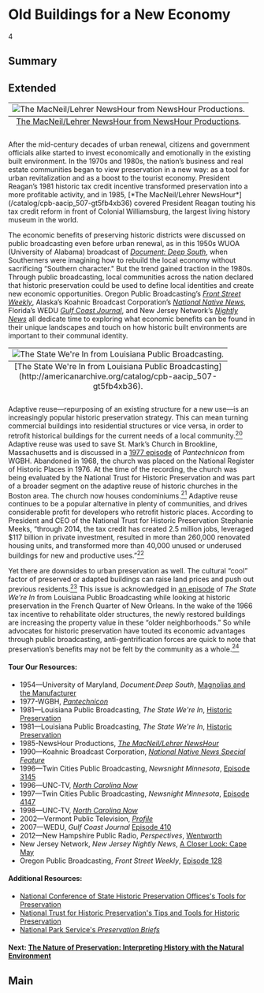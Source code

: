 # Old Buildings for a New Economy

4

## Summary

## Extended
<table class="exhibit-image">
  <caption align="bottom" class="exhibit-caption"><a href="http://americanarchive.org/catalog/cpb-aacip_507-gt5fb4xb36">The MacNeil/Lehrer NewsHour from NewsHour Productions</a>.</caption>
  <tr><td><img src="https://s3.amazonaws.com/americanarchive.org/exhibits/taxcut_sm.png" alt="The MacNeil/Lehrer NewsHour from NewsHour Productions." /></td></tr>
</table>
After the mid-century decades of urban renewal, citizens and government officials alike started to invest economically and emotionally in the existing built environment. In the 1970s and 1980s, the nation’s business and real estate communities began to view preservation in a new way: as a tool for urban revitalization and as a boost to the tourist economy. President Reagan’s 1981 historic tax credit incentive transformed preservation into a more profitable activity, and in 1985, [*The MacNeil/Lehrer NewsHour*](/catalog/cpb-aacip_507-gt5fb4xb36) covered President Reagan touting his tax credit reform in front of Colonial Williamsburg, the largest living history museum in the world.

The economic benefits of preserving historic districts were discussed on public broadcasting even before urban renewal, as in this 1950s WUOA (University of Alabama) broadcast of [*Document: Deep South*](/catalog/cpb-aacip_500-6688mm89), when Southerners were imagining how to rebuild the local economy without sacrificing “Southern character." But the trend gained traction in the 1980s. Through public broadcasting, local communities across the nation declared that historic preservation could be used to define local identities and create new economic opportunities. Oregon Public Broadcasting’s [*Front Street Weekly*](/catalog/cpb-aacip_153-93ttf7zb), Alaska’s Koahnic Broadcast Corporation’s [*National Native News*](/catalog/cpb-aacip_206-2259zzbn),  Florida’s WEDU [*Gulf Coast Journal*](/catalog/cpb-aacip_322-40ksn4b8), and New Jersey Network’s [*Nightly News*](/catalog/cpb-aacip_259-tm71zg7b) all dedicate time to exploring what economic benefits can be found in their unique landscapes and touch on how historic built environments are important to their communal identity.
<table class="exhibit-image">
  <caption align="bottom" class="exhibit-caption">[The State We're In from Louisiana Public Broadcasting](http://americanarchive.org/catalog/cpb-aacip_507-gt5fb4xb36).</caption>
  <tr><td><img src="https://s3.amazonaws.com/americanarchive.org/exhibits/tourism.jpg" alt="The State We're In from Louisiana Public Broadcasting." /></td></tr>
</table>

Adaptive reuse—repurposing of an existing structure for a new use—is an increasingly popular historic preservation strategy. This can mean turning commercial buildings into residential structures or vice versa, in order to retrofit historical buildings for the current needs of a local community.[<sup>20</sup>](/exhibits/historic-preservation/notes#20) Adaptive reuse was used to save St. Mark’s Church in Brookline, Massachusetts and is discussed in a [1977 episode](/catalog/cpb-aacip_15-6663z5xf) of *Pantechnicon* from WGBH. Abandoned in 1968, the church was placed on the National Register of Historic Places in 1976. At the time of the recording, the church was being evaluated by the National Trust for Historic Preservation and was part of a broader segment on the adaptive reuse of historic churches in the Boston area. The church now houses condominiums.[<sup>21</sup>](/exhibits/historic-preservation/notes#21) Adaptive reuse continues to be a popular alternative in plenty of communities, and drives considerable profit for developers who retrofit historic places. According to President and CEO of the National Trust for Historic Preservation Stephanie Meeks, “through 2014, the tax credit has created 2.5 million jobs, leveraged $117 billion in private investment, resulted in more than 260,000 renovated housing units, and transformed more than 40,000 unused or underused buildings for new and productive uses.”[<sup>22</sup>](/exhibits/historic-preservation/notes#22)

Yet there are downsides to urban preservation as well. The cultural “cool” factor of preserved or adapted buildings can raise land prices and push out previous residents.[<sup>23</sup>](/exhibits/historic-preservation/notes#23) This issue is acknowledged in [an episode](/catalog/cpb-aacip_17-62f7mz9v) of *The State We’re In* from Louisiana Public Broadcasting while looking at historic preservation in the French Quarter of New Orleans. In the wake of the 1966 tax incentive to rehabilitate older structures, the newly restored buildings are increasing the property value in these “older neighborhoods.” So while advocates for historic preservation have touted its economic advantages through public broadcasting, anti-gentrification forces are quick to note that preservation’s benefits may not be felt by the community as a whole.[<sup>24</sup>](/exhibits/historic-preservation/notes#24)

#### Tour Our Resources:

- 1954—University of Maryland, *Document:Deep South*, [Magnolias and the Manufacturer](/catalog/cpb-aacip_500-6688mm89)
- 1977-WGBH, [*Pantechnicon*](/catalog/cpb-aacip_15-6663z5xf)
- 1981—Louisiana Public Broadcasting, *The State We're In*, [Historic Preservation](/catalog/cpb-aacip_17-67wm45zd)
- 1981—Louisiana Public Broadcasting, *The State We're In*, [Historic Preservation](/catalog/cpb-aacip_17-62f7mz9v)
- 1985-NewsHour Productions, [*The MacNeil/Lehrer NewsHour*](/catalog/cpb-aacip_507-gt5fb4xb36)
- 1990—Koahnic Broadcast Corporation, [*National Native News Special Feature*](/catalog/cpb-aacip_206-2259zzbn)
- 1996—Twin Cities Public Broadcasting, *Newsnight Minnesota*, [Episode 3145](/catalog/cpb-aacip_77-579s5rw4)
- 1996—UNC-TV, [*North Carolina Now*](/catalog/cpb-aacip_129-60qrfv0q)
- 1997—Twin Cities Public Broadcasting, *Newsnight Minnesota*, [Episode 4147](/catalog/cpb-aacip_77-322bwssq)
- 1998—UNC-TV, [*North Carolina Now*](/catalog/cpb-aacip_129-73bzkt6f)
- 2002—Vermont Public Television, [*Profile*](/catalog/cpb-aacip_46-698671px)
- 2007—WEDU, *Gulf Coast Journal* [Episode 410](/catalog/cpb-aacip_322-40ksn4b8)
- 2012—New Hampshire Public Radio, *Perspectives*, [Wentworth](/catalog/cpb-aacip_187-60cvdtv2)
- New Jersey Network, *New Jersey Nightly News*, [A Closer Look: Cape May](/catalog/cpb-aacip_259-tm71zg7b)
- Oregon Public Broadcasting, *Front Street Weekly*, [Episode 128](/catalog/cpb-aacip_/153-93ttf7zb)

#### Additional Resources:

- [National Conference of State Historic Preservation Offices's Tools for Preservation](http://ncshpo.org/resources/tools-for-preservation/)
- [National Trust for Historic Preservation's Tips and Tools for Historic Preservation](https://savingplaces.org/tips-and-tools#.Wo7b-IJG2i5)
- [National Park Service's *Preservation Briefs*](https://www.nps.gov/tps/how-to-preserve/briefs.htm)

#### Next: [The Nature of Preservation: Interpreting History with the Natural Environment](/exhibits/historic-preservation/natural-environment)

## Main
